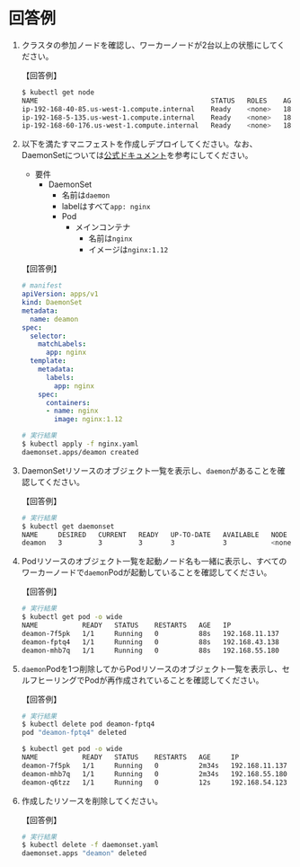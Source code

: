 # 回答例

1. クラスタの参加ノードを確認し、ワーカーノードが2台以上の状態にしてください。

   【回答例】

   ```bash
   $ kubectl get node
   NAME                                           STATUS   ROLES    AGE   VERSION
   ip-192-168-40-85.us-west-1.compute.internal    Ready    <none>   18d   v1.22.17-eks-48e63af
   ip-192-168-5-135.us-west-1.compute.internal    Ready    <none>   18d   v1.22.17-eks-48e63af
   ip-192-168-60-176.us-west-1.compute.internal   Ready    <none>   18d   v1.22.17-eks-48e63af
   ```

1. 以下を満たすマニフェストを作成しデプロイしてください。なお、DaemonSetについては[公式ドキュメント][1]を参考にしてください。

   - 要件
     - DaemonSet
       - 名前は`daemon`
       - labelはすべて`app: nginx`
       - Pod
         - メインコンテナ
           - 名前は`nginx`
           - イメージは`nginx:1.12`

   【回答例】

   ```yml
   # manifest
   apiVersion: apps/v1
   kind: DaemonSet
   metadata:
     name: deamon
   spec:
     selector:
       matchLabels:
         app: nginx
     template:
       metadata:
         labels:
           app: nginx
       spec:
         containers:
         - name: nginx
           image: nginx:1.12
   ```

   ```bash
   # 実行結果
   $ kubectl apply -f nginx.yaml
   daemonset.apps/deamon created
   ```

1. DaemonSetリソースのオブジェクト一覧を表示し、`daemon`があることを確認してください。

   【回答例】

   ```bash
   # 実行結果
   $ kubectl get daemonset
   NAME     DESIRED   CURRENT   READY   UP-TO-DATE   AVAILABLE   NODE SELECTOR   AGE
   deamon   3         3         3       3            3           <none>          57s
   ```

1. Podリソースのオブジェクト一覧を起動ノード名も一緒に表示し、すべてのワーカーノードで`daemon`Podが起動していることを確認してください。

   【回答例】

   ```bash
   # 実行結果
   $ kubectl get pod -o wide
   NAME           READY   STATUS    RESTARTS   AGE   IP               NODE                                           NOMINATED NODE   READINESS GATES
   deamon-7f5pk   1/1     Running   0          88s   192.168.11.137   ip-192-168-5-135.us-west-1.compute.internal    <none>           <none>
   deamon-fptq4   1/1     Running   0          88s   192.168.43.138   ip-192-168-60-176.us-west-1.compute.internal   <none>           <none>
   deamon-mhb7q   1/1     Running   0          88s   192.168.55.180   ip-192-168-40-85.us-west-1.compute.internal    <none>           <none>
   ```

1. `daemon`Podを1つ削除してからPodリソースのオブジェクト一覧を表示し、セルフヒーリングでPodが再作成されていることを確認してください。

   【回答例】

   ```bash
   # 実行結果
   $ kubectl delete pod deamon-fptq4
   pod "deamon-fptq4" deleted

   $ kubectl get pod -o wide
   NAME           READY   STATUS    RESTARTS   AGE     IP               NODE                                           NOMINATED NODE   READINESS GATES
   deamon-7f5pk   1/1     Running   0          2m34s   192.168.11.137   ip-192-168-5-135.us-west-1.compute.internal    <none>           <none>
   deamon-mhb7q   1/1     Running   0          2m34s   192.168.55.180   ip-192-168-40-85.us-west-1.compute.internal    <none>           <none>
   deamon-q6tzz   1/1     Running   0          12s     192.168.54.123   ip-192-168-60-176.us-west-1.compute.internal   <none>           <none>
   ```

1. 作成したリソースを削除してください。

   【回答例】

   ```bash
   # 実行結果
   $ kubectl delete -f daemonset.yaml
   daemonset.apps "deamon" deleted
   ```

[1]:https://kubernetes.io/docs/concepts/workloads/controllers/daemonset/
